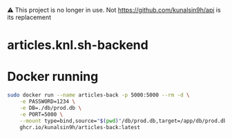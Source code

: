 ⚠️ This project is no longer in use. Not https://github.com/kunalsin9h/api is its replacement

# articles.knl.sh-backend

# Docker running

```bash
sudo docker run --name articles-back -p 5000:5000 --rm -d \
    -e PASSWORD=1234 \
    -e DB=./db/prod.db \
    -e PORT=5000 \
    --mount type=bind,source="$(pwd)"/db/prod.db,target=/app/db/prod.db \
    ghcr.io/kunalsin9h/articles-back:latest
```

